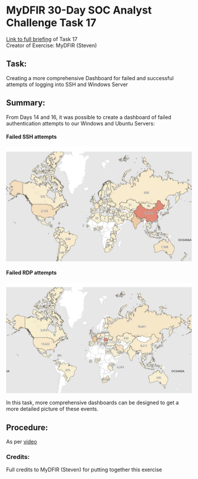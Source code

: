 # MyDFIR 30-Day SOC Analyst Challenge Task 17
[Link to full briefing](https://www.youtube.com/watch?v=pAfIi6Z6a2g) of Task 17 </br>
Creator of Exercise: MyDFIR (Steven)

## Task:
Creating a more comprehensive Dashboard for failed and successful attempts of logging into SSH and Windows Server

## Summary: 
From Days 14 and 16, it was possible to create a dashboard of failed authentication attempts to our Windows and Ubuntu Servers:

#### Failed SSH attempts
![image](SSH_Failed_authens.jpg)

#### Failed RDP attempts
![image](RDP_failed_authentication_attempts.jpg)

In this task, more comprehensive dashboards can be designed to get a more detailed picture of these events. 

## Procedure:
As per [video](ttps://www.youtube.com/watch?v=pAfIi6Z6a2g)

### Credits:
Full credits to MyDFIR (Steven) for putting together this exercise
















